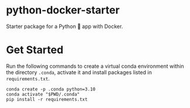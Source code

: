 # python-docker-starter

Starter package for a Python 🐍 app with Docker.

# Get Started

Run the following commands to create a virtual conda environment within the directory `.conda`, activate it and install packages listed in `requirements.txt`.

```console
conda create -p .conda python=3.10
conda activate "$PWD/.conda"
pip install -r requirements.txt
```
